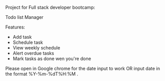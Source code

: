 Project for Full stack developer bootcamp:

Todo list Manager

Features:
- Add task
- Schedule task
- View weekly schedule
- Alert overdue tasks
- Mark tasks as done wen you're done


Please open in Google chrome for the date input to work OR 
input date in the format %Y-%m-%dT%H:%M .

